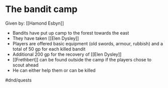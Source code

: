 # The bandit camp
Given by: [[Hamond Esbyn]]

- Bandits have put up camp to the forest towards the east
- They have taken [[Elen Dysley]]
- Players are offered basic equipment (old swords, armour, rubbish) and a total of 50 gp for each killed bandit
- Additional 200 gp for the recovery of [[Elen Dysley]]
- [[Frethbert]] can be found outside the camp if the players chose to scout ahead
- He can either help them or can be killed

#dnd/quests